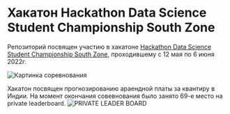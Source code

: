 # Хакатон Hackathon Data Science Student Championship South Zone

Репозиторий посвящен участию в хакатоне [Hackathon Data Science Student Championship South Zone](https://machinehack.com/hackathons/data_science_student_championship_south_zone/overview), проходившему с 12 мая по 6 июня 2022г.

![Картинка соревнования](https://machinehack-be.s3.amazonaws.com/data_science_student_championship_south_zone/Predict%20PG%20Rent%203%20large.jpg?X-Amz-Algorithm=AWS4-HMAC-SHA256&X-Amz-Credential=AKIA4OZIV247L3SL57HI%2F20220614%2Fap-south-1%2Fs3%2Faws4_request&X-Amz-Date=20220614T180321Z&X-Amz-Expires=172800&X-Amz-SignedHeaders=host&X-Amz-Signature=8688a04924667e4b769bc4b14be8aaa64995cf610c0621e1c5429d838735367c)

Хакатон посвящен прогнозированию араендной платы за квантиру в Индии. На момент окончания совевнования было занято 69-е место на private leaderboard.
![PRIVATE LEADER BOARD](/assets/images/tux.png)
